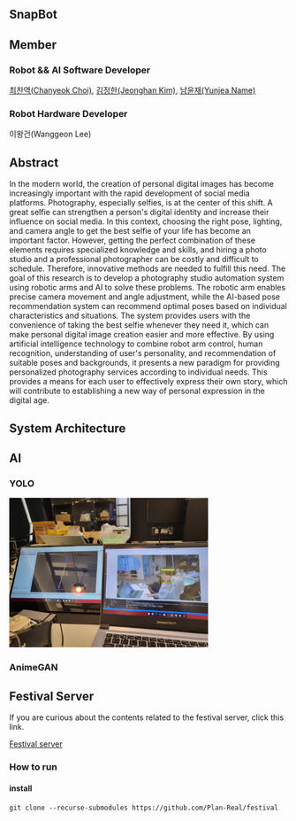 ## SnapBot

## Member

### Robot && AI Software Developer
[최찬역(Chanyeok Choi)](https://github.com/Angledsugar), [김정한(Jeonghan Kim)](https://github.com/Kim-JeongHan), [남윤재(Yunjea Name)](https://github.com/ujma1234)

### Robot Hardware Developer
이왕건(Wanggeon Lee)

## Abstract
In the modern world, the creation of personal digital images has become increasingly important with the rapid development of social media platforms. Photography, especially selfies, is at the center of this shift. A great selfie can strengthen a person's digital identity and increase their influence on social media. In this context, choosing the right pose, lighting, and camera angle to get the best selfie of your life has become an important factor. However, getting the perfect combination of these elements requires specialized knowledge and skills, and hiring a photo studio and a professional photographer can be costly and difficult to schedule. Therefore, innovative methods are needed to fulfill this need. The goal of this research is to develop a photography studio automation system using robotic arms and AI to solve these problems. The robotic arm enables precise camera movement and angle adjustment, while the AI-based pose recommendation system can recommend optimal poses based on individual characteristics and situations. The system provides users with the convenience of taking the best selfie whenever they need it, which can make personal digital image creation easier and more effective. By using artificial intelligence technology to combine robot arm control, human recognition, understanding of user's personality, and recommendation of suitable poses and backgrounds, it presents a new paradigm for providing personalized photography services according to individual needs. This provides a means for each user to effectively express their own story, which will contribute to establishing a new way of personal expression in the digital age.

## System Architecture



## AI
### YOLO
<img src="image/3.jpg" width="360" height="270"/>

### AnimeGAN


## Festival Server
If you are curious about the contents related to the festival server, click this link.

[Festival server](https://github.com/Plan-Real/festival_server)


### How to run
#### install

```
git clone --recurse-submodules https://github.com/Plan-Real/festival
```
